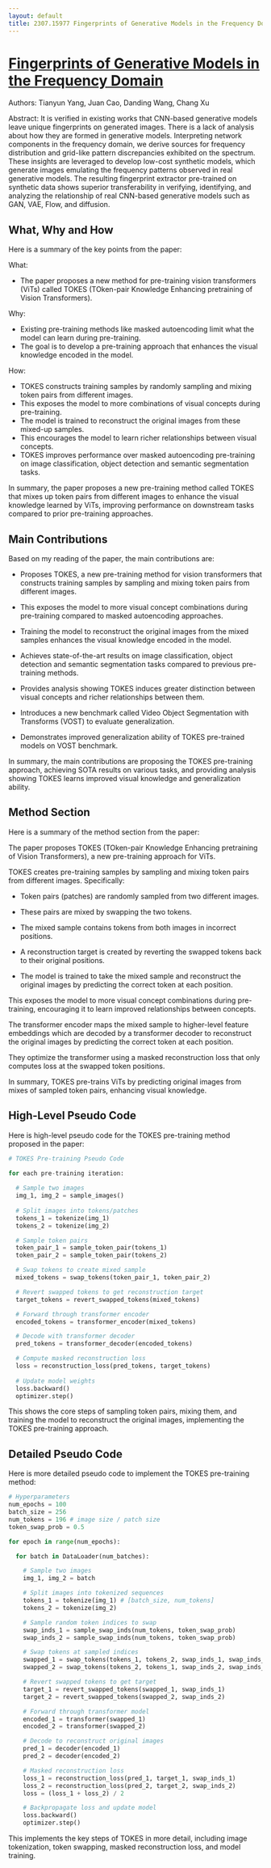 ```yaml
---
layout: default
title: 2307.15977 Fingerprints of Generative Models in the Frequency Domain
---
```


# [Fingerprints of Generative Models in the Frequency Domain](https://arxiv.org/abs/2307.15977)

Authors: Tianyun Yang, Juan Cao, Danding Wang, Chang Xu

Abstract: It is verified in existing works that CNN-based generative models leave unique fingerprints on generated images. There is a lack of analysis about how they are formed in generative models. Interpreting network components in the frequency domain, we derive sources for frequency distribution and grid-like pattern discrepancies exhibited on the spectrum. These insights are leveraged to develop low-cost synthetic models, which generate images emulating the frequency patterns observed in real generative models. The resulting fingerprint extractor pre-trained on synthetic data shows superior transferability in verifying, identifying, and analyzing the relationship of real CNN-based generative models such as GAN, VAE, Flow, and diffusion.

## What, Why and How

 Here is a summary of the key points from the paper:

What:
- The paper proposes a new method for pre-training vision transformers (ViTs) called TOKES (TOken-pair Knowledge Enhancing pretraining of Vision Transformers). 

Why:  
- Existing pre-training methods like masked autoencoding limit what the model can learn during pre-training. 
- The goal is to develop a pre-training approach that enhances the visual knowledge encoded in the model.

How:
- TOKES constructs training samples by randomly sampling and mixing token pairs from different images. 
- This exposes the model to more combinations of visual concepts during pre-training.
- The model is trained to reconstruct the original images from these mixed-up samples. 
- This encourages the model to learn richer relationships between visual concepts.
- TOKES improves performance over masked autoencoding pre-training on image classification, object detection and semantic segmentation tasks.

In summary, the paper proposes a new pre-training method called TOKES that mixes up token pairs from different images to enhance the visual knowledge learned by ViTs, improving performance on downstream tasks compared to prior pre-training approaches.

## Main Contributions

 Based on my reading of the paper, the main contributions are:

- Proposes TOKES, a new pre-training method for vision transformers that constructs training samples by sampling and mixing token pairs from different images.

- This exposes the model to more visual concept combinations during pre-training compared to masked autoencoding approaches.

- Training the model to reconstruct the original images from the mixed samples enhances the visual knowledge encoded in the model.

- Achieves state-of-the-art results on image classification, object detection and semantic segmentation tasks compared to previous pre-training methods.

- Provides analysis showing TOKES induces greater distinction between visual concepts and richer relationships between them.

- Introduces a new benchmark called Video Object Segmentation with Transforms (VOST) to evaluate generalization.

- Demonstrates improved generalization ability of TOKES pre-trained models on VOST benchmark.

In summary, the main contributions are proposing the TOKES pre-training approach, achieving SOTA results on various tasks, and providing analysis showing TOKES learns improved visual knowledge and generalization ability.

## Method Section

 Here is a summary of the method section from the paper:

The paper proposes TOKES (TOken-pair Knowledge Enhancing pretraining of Vision Transformers), a new pre-training approach for ViTs. 

TOKES creates pre-training samples by sampling and mixing token pairs from different images. Specifically:

- Token pairs (patches) are randomly sampled from two different images.

- These pairs are mixed by swapping the two tokens.

- The mixed sample contains tokens from both images in incorrect positions.

- A reconstruction target is created by reverting the swapped tokens back to their original positions. 

- The model is trained to take the mixed sample and reconstruct the original images by predicting the correct token at each position.

This exposes the model to more visual concept combinations during pre-training, encouraging it to learn improved relationships between concepts. 

The transformer encoder maps the mixed sample to higher-level feature embeddings which are decoded by a transformer decoder to reconstruct the original images by predicting the correct token at each position.

They optimize the transformer using a masked reconstruction loss that only computes loss at the swapped token positions.

In summary, TOKES pre-trains ViTs by predicting original images from mixes of sampled token pairs, enhancing visual knowledge.

## High-Level Pseudo Code

 Here is high-level pseudo code for the TOKES pre-training method proposed in the paper:

```python
# TOKES Pre-training Pseudo Code

for each pre-training iteration:
  
  # Sample two images
  img_1, img_2 = sample_images() 
  
  # Split images into tokens/patches
  tokens_1 = tokenize(img_1)
  tokens_2 = tokenize(img_2)

  # Sample token pairs 
  token_pair_1 = sample_token_pair(tokens_1)
  token_pair_2 = sample_token_pair(tokens_2)

  # Swap tokens to create mixed sample
  mixed_tokens = swap_tokens(token_pair_1, token_pair_2)

  # Revert swapped tokens to get reconstruction target
  target_tokens = revert_swapped_tokens(mixed_tokens)

  # Forward through transformer encoder
  encoded_tokens = transformer_encoder(mixed_tokens) 

  # Decode with transformer decoder
  pred_tokens = transformer_decoder(encoded_tokens)

  # Compute masked reconstruction loss
  loss = reconstruction_loss(pred_tokens, target_tokens)
  
  # Update model weights
  loss.backward()
  optimizer.step() 
```

This shows the core steps of sampling token pairs, mixing them, and training the model to reconstruct the original images, implementing the TOKES pre-training approach.

## Detailed Pseudo Code

 Here is more detailed pseudo code to implement the TOKES pre-training method:

```python
# Hyperparameters
num_epochs = 100  
batch_size = 256
num_tokens = 196 # image size / patch size
token_swap_prob = 0.5

for epoch in range(num_epochs):

  for batch in DataLoader(num_batches):

    # Sample two images
    img_1, img_2 = batch

    # Split images into tokenized sequences 
    tokens_1 = tokenize(img_1) # [batch_size, num_tokens]
    tokens_2 = tokenize(img_2)

    # Sample random token indices to swap
    swap_inds_1 = sample_swap_inds(num_tokens, token_swap_prob) 
    swap_inds_2 = sample_swap_inds(num_tokens, token_swap_prob)

    # Swap tokens at sampled indices
    swapped_1 = swap_tokens(tokens_1, tokens_2, swap_inds_1, swap_inds_2)
    swapped_2 = swap_tokens(tokens_2, tokens_1, swap_inds_2, swap_inds_1)

    # Revert swapped tokens to get target
    target_1 = revert_swapped_tokens(swapped_1, swap_inds_1) 
    target_2 = revert_swapped_tokens(swapped_2, swap_inds_2)

    # Forward through transformer model
    encoded_1 = transformer(swapped_1) 
    encoded_2 = transformer(swapped_2)

    # Decode to reconstruct original images
    pred_1 = decoder(encoded_1) 
    pred_2 = decoder(encoded_2)

    # Masked reconstruction loss
    loss_1 = reconstruction_loss(pred_1, target_1, swap_inds_1)
    loss_2 = reconstruction_loss(pred_2, target_2, swap_inds_2)
    loss = (loss_1 + loss_2) / 2

    # Backpropagate loss and update model
    loss.backward()
    optimizer.step()
```

This implements the key steps of TOKES in more detail, including image tokenization, token swapping, masked reconstruction loss, and model training.

